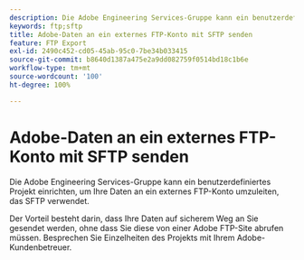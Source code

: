 ```yaml
---
description: Die Adobe Engineering Services-Gruppe kann ein benutzerdefiniertes Projekt einrichten, um Ihre Daten an ein externes FTP-Konto umzuleiten, das SFTP verwendet.
keywords: ftp;sftp
title: Adobe-Daten an ein externes FTP-Konto mit SFTP senden
feature: FTP Export
exl-id: 2490c452-cd05-45ab-95c0-7be34b033415
source-git-commit: b8640d1387a475e2a9dd082759f0514bd18c1b6e
workflow-type: tm+mt
source-wordcount: '100'
ht-degree: 100%

---
```


# Adobe-Daten an ein externes FTP-Konto mit SFTP senden

Die Adobe Engineering Services-Gruppe kann ein benutzerdefiniertes Projekt einrichten, um Ihre Daten an ein externes FTP-Konto umzuleiten, das SFTP verwendet.

Der Vorteil besteht darin, dass Ihre Daten auf sicherem Weg an Sie gesendet werden, ohne dass Sie diese von einer Adobe FTP-Site abrufen müssen. Besprechen Sie Einzelheiten des Projekts mit Ihrem Adobe-Kundenbetreuer.
